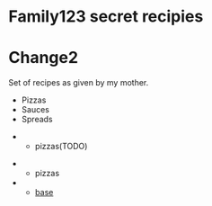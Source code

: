 # Family123 secret recipies
# Change2

Set of recipes as given by my mother.

* Pizzas
* Sauces
* Spreads


- * pizzas(TODO)
+ * pizzas
+   - [base](./pizzas/base.md)
